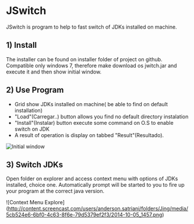 JSwitch
=======

JSwitch is program to help to fast switch of JDKs installed on machine. 

## 1) Install

The installer can be found on installer folder of project on github. Compatible only windows 7, therefore make download os jwitch.jar and execute it and then show initial window.


## 2) Use Program

* Grid show JDKs installed on machine( be able to find on default installation)
* "Load"(Carregar..) button allows you find no default directory instalation
* "Install"(Instalar) button execute some command on O.S to enable switch on JDK
* A result of operation is display on tabbed "Result"(Resultado).

![Initial window](http://content.screencast.com/users/anderson.satriani/folders/Jing/media/6eca085f-4ee6-434a-8164-beb26531f0bf/2014-10-05_1451.png)

## 3) Switch JDKs

Open folder on explorer and access context menu with options of JDKs installed, choice one. Automatically prompt will be started to you to fire up your program at the correct java version.

![Context Menu Explore] (http://content.screencast.com/users/anderson.satriani/folders/Jing/media/5cb524e6-6bf0-4c63-8f6e-79d5379ef2f3/2014-10-05_1457.png)